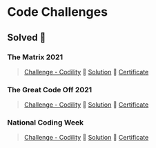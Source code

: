 # Code Challenges

## Solved :cowboy_hat_face:

### The Matrix 2021

> [Challenge - Codility](https://app.codility.com/programmers/challenges/matrix2021/) :game_die: [Solution](https://github.com/castynet/expert-umbrella/blob/main/Codlility%20Matrix.js) :game_die: [Certificate](https://app.codility.com/cert/view/cert9P3826-UKPHMTK8GFQ6B4ZH/)

### The Great Code Off 2021

> [Challenge - Codility](https://app.codility.com/programmers/challenges/great_code_off2021/) :game_die: [Solution](https://github.com/castynet/expert-umbrella/blob/main/Codility%20Cakes.js) :game_die: [Certificate](https://app.codility.com/cert/view/certNZS7F9-56BAFMKAS3U2X9SK/)

### National Coding Week

> [Challenge - Codility](https://app.codility.com/programmers/custom_challenge/national_coding_week_2021/) :game_die: [Solution](https://github.com/castynet/expert-umbrella/blob/main/National%20Coding%20Week/code.js) :game_die: [Certificate](https://app.codility.com/cert/view/certUDGS7H-KBEJV2E6F4KRCAGC/)
